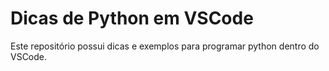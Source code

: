 # Dicas de Python em VSCode

Este repositório possui dicas e exemplos para programar python dentro do VSCode.
